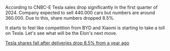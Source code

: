 According to CNBC-E Tesla sales drop significantly in the first quarter of 2024. Company expected to sell 440.000 cars but numbers are around 360.000. Due to this, share numbers dropped 8.5%.

It starts to feel like competition from BYD and Xiaomi is starting to take a toll on Tesla. Let's see what will be the Elon's next move. 

[Tesla shares fall after deliveries drop 8.5% from a year ago](https://www.cnbc.com/2024/04/02/tesla-tsla-q1-2024-vehicle-delivery-and-production-numbers.html?utm_source=tldrnewsletter)